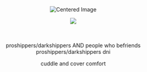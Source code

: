 <div align="center">
  <img src="https://komarev.com/ghpvc/?username=15chuu&color=000000&label=hai" alt="Centered Image">
</div>


<p align="center">
  <img src="https://files.catbox.moe/ek508x.jpg" />
</p>


ㅤ
<p align="center"> proshippers/darkshippers AND people who befriends proshippers/darkshippers dni </p>
<p align="center"> cuddle and cover comfort </p>
